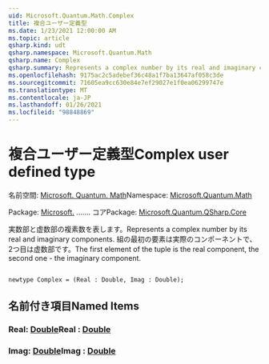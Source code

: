 ```yaml
---
uid: Microsoft.Quantum.Math.Complex
title: 複合ユーザー定義型
ms.date: 1/23/2021 12:00:00 AM
ms.topic: article
qsharp.kind: udt
qsharp.namespace: Microsoft.Quantum.Math
qsharp.name: Complex
qsharp.summary: Represents a complex number by its real and imaginary components. The first element of the tuple is the real component, the second one - the imaginary component.
ms.openlocfilehash: 9175ac2c5adebef36c48a1f7ba13647af058c3de
ms.sourcegitcommit: 71605ea9cc630e84e7ef29027e1f0ea06299747e
ms.translationtype: MT
ms.contentlocale: ja-JP
ms.lasthandoff: 01/26/2021
ms.locfileid: "98848869"
---
```

# <a name="complex-user-defined-type"></a><span data-ttu-id="bd2bc-102">複合ユーザー定義型</span><span class="sxs-lookup"><span data-stu-id="bd2bc-102">Complex user defined type</span></span>

<span data-ttu-id="bd2bc-103">名前空間: [Microsoft. Quantum. Math](xref:Microsoft.Quantum.Math)</span><span class="sxs-lookup"><span data-stu-id="bd2bc-103">Namespace: [Microsoft.Quantum.Math](xref:Microsoft.Quantum.Math)</span></span>

<span data-ttu-id="bd2bc-104">Package: [Microsoft.](https://nuget.org/packages/Microsoft.Quantum.QSharp.Core) ....... コア</span><span class="sxs-lookup"><span data-stu-id="bd2bc-104">Package: [Microsoft.Quantum.QSharp.Core](https://nuget.org/packages/Microsoft.Quantum.QSharp.Core)</span></span>


<span data-ttu-id="bd2bc-105">実数部と虚数部の複素数を表します。</span><span class="sxs-lookup"><span data-stu-id="bd2bc-105">Represents a complex number by its real and imaginary components.</span></span>
<span data-ttu-id="bd2bc-106">組の最初の要素は実際のコンポーネントで、2つ目は虚数部です。</span><span class="sxs-lookup"><span data-stu-id="bd2bc-106">The first element of the tuple is the real component, the second one - the imaginary component.</span></span>

```qsharp

newtype Complex = (Real : Double, Imag : Double);
```



## <a name="named-items"></a><span data-ttu-id="bd2bc-107">名前付き項目</span><span class="sxs-lookup"><span data-stu-id="bd2bc-107">Named Items</span></span>

### <a name="real--double"></a><span data-ttu-id="bd2bc-108">Real: [Double](xref:microsoft.quantum.lang-ref.double)</span><span class="sxs-lookup"><span data-stu-id="bd2bc-108">Real : [Double](xref:microsoft.quantum.lang-ref.double)</span></span>


### <a name="imag--double"></a><span data-ttu-id="bd2bc-109">Imag: [Double](xref:microsoft.quantum.lang-ref.double)</span><span class="sxs-lookup"><span data-stu-id="bd2bc-109">Imag : [Double](xref:microsoft.quantum.lang-ref.double)</span></span>

